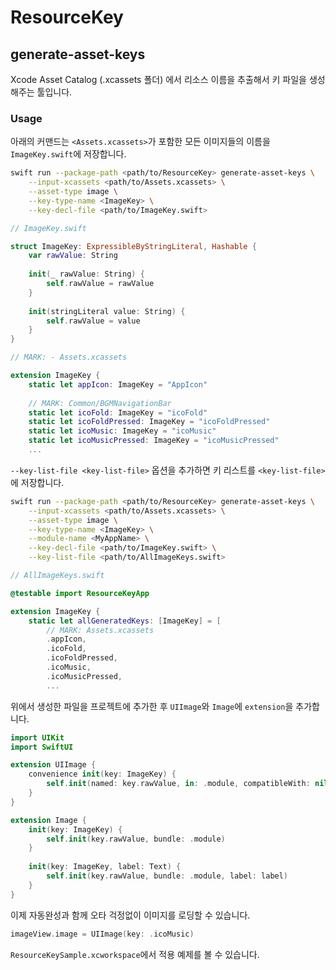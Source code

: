 # ResourceKey

## generate-asset-keys
Xcode Asset Catalog (.xcassets 폴더) 에서 리소스 이름을 추출해서 키 파일을 생성해주는 툴입니다.

### Usage
아래의 커맨드는 `<Assets.xcassets>`가 포함한 모든 이미지들의 이름을 `ImageKey.swift`에 저장합니다.

```sh
swift run --package-path <path/to/ResourceKey> generate-asset-keys \
    --input-xcassets <path/to/Assets.xcassets> \
    --asset-type image \
    --key-type-name <ImageKey> \
    --key-decl-file <path/to/ImageKey.swift>
```

```swift
// ImageKey.swift

struct ImageKey: ExpressibleByStringLiteral, Hashable {
    var rawValue: String
    
    init(_ rawValue: String) {
        self.rawValue = rawValue
    }
    
    init(stringLiteral value: String) {
        self.rawValue = value
    }
}

// MARK: - Assets.xcassets

extension ImageKey {
    static let appIcon: ImageKey = "AppIcon"
    
    // MARK: Common/BGMNavigationBar
    static let icoFold: ImageKey = "icoFold"
    static let icoFoldPressed: ImageKey = "icoFoldPressed"
    static let icoMusic: ImageKey = "icoMusic"
    static let icoMusicPressed: ImageKey = "icoMusicPressed"
    ...
```

`--key-list-file <key-list-file>` 옵션을 추가하면 키 리스트를 `<key-list-file>`에 저장합니다.

```sh
swift run --package-path <path/to/ResourceKey> generate-asset-keys \
    --input-xcassets <path/to/Assets.xcassets> \
    --asset-type image \
    --key-type-name <ImageKey> \
    --module-name <MyAppName> \
    --key-decl-file <path/to/ImageKey.swift> \
    --key-list-file <path/to/AllImageKeys.swift>
```

```swift
// AllImageKeys.swift

@testable import ResourceKeyApp

extension ImageKey {
    static let allGeneratedKeys: [ImageKey] = [
        // MARK: Assets.xcassets
        .appIcon,
        .icoFold,
        .icoFoldPressed,
        .icoMusic,
        .icoMusicPressed,
        ...
```

위에서 생성한 파일을 프로젝트에 추가한 후 `UIImage`와 `Image`에 `extension`을 추가합니다.

```swift
import UIKit
import SwiftUI

extension UIImage {
    convenience init(key: ImageKey) {
        self.init(named: key.rawValue, in: .module, compatibleWith: nil)!
    }
}

extension Image {
    init(key: ImageKey) {
        self.init(key.rawValue, bundle: .module)
    }
    
    init(key: ImageKey, label: Text) {
        self.init(key.rawValue, bundle: .module, label: label)
    }
}
```

이제 자동완성과 함께 오타 걱정없이 이미지를 로딩할 수 있습니다.

```swift
imageView.image = UIImage(key: .icoMusic)
```

`ResourceKeySample.xcworkspace`에서 적용 예제를 볼 수 있습니다.
